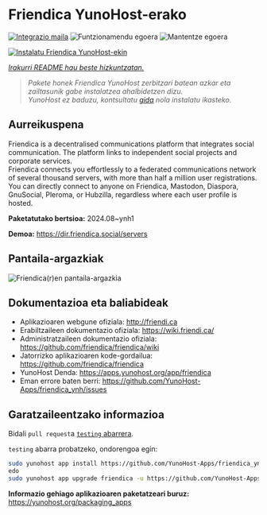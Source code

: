 <!--
Ohart ongi: README hau automatikoki sortu da <https://github.com/YunoHost/apps/tree/master/tools/readme_generator>ri esker
EZ editatu eskuz.
-->

# Friendica YunoHost-erako

[![Integrazio maila](https://apps.yunohost.org/badge/integration/friendica)](https://ci-apps.yunohost.org/ci/apps/friendica/)
![Funtzionamendu egoera](https://apps.yunohost.org/badge/state/friendica)
![Mantentze egoera](https://apps.yunohost.org/badge/maintained/friendica)

[![Instalatu Friendica YunoHost-ekin](https://install-app.yunohost.org/install-with-yunohost.svg)](https://install-app.yunohost.org/?app=friendica)

*[Irakurri README hau beste hizkuntzatan.](./ALL_README.md)*

> *Pakete honek Friendica YunoHost zerbitzari batean azkar eta zailtasunik gabe instalatzea ahalbidetzen dizu.*  
> *YunoHost ez baduzu, kontsultatu [gida](https://yunohost.org/install) nola instalatu ikasteko.*

## Aurreikuspena

Friendica is a decentralised communications platform that integrates social communication. The platform links to independent social projects and corporate services.  
Friendica connects you effortlessly to a federated communications network of several thousand servers, with more than half a million user registrations. You can directly connect to anyone on Friendica, Mastodon, Diaspora, GnuSocial, Pleroma, or Hubzilla, regardless where each user profile is hosted.


**Paketatutako bertsioa:** 2024.08~ynh1

**Demoa:** <https://dir.friendica.social/servers>

## Pantaila-argazkiak

![Friendica(r)en pantaila-argazkia](./doc/screenshots/friendica-vier-profile.png)

## Dokumentazioa eta baliabideak

- Aplikazioaren webgune ofiziala: <http://friendi.ca>
- Erabiltzaileen dokumentazio ofiziala: <https://wiki.friendi.ca/>
- Administratzaileen dokumentazio ofiziala: <https://github.com/friendica/friendica/wiki>
- Jatorrizko aplikazioaren kode-gordailua: <https://github.com/friendica/friendica>
- YunoHost Denda: <https://apps.yunohost.org/app/friendica>
- Eman errore baten berri: <https://github.com/YunoHost-Apps/friendica_ynh/issues>

## Garatzaileentzako informazioa

Bidali `pull request`a [`testing` abarrera](https://github.com/YunoHost-Apps/friendica_ynh/tree/testing).

`testing` abarra probatzeko, ondorengoa egin:

```bash
sudo yunohost app install https://github.com/YunoHost-Apps/friendica_ynh/tree/testing --debug
edo
sudo yunohost app upgrade friendica -u https://github.com/YunoHost-Apps/friendica_ynh/tree/testing --debug
```

**Informazio gehiago aplikazioaren paketatzeari buruz:** <https://yunohost.org/packaging_apps>

